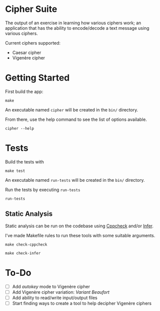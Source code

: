 Cipher Suite
============

The output of an exercise in learning how various ciphers work; an application that has the ability to encode/decode a text message using various ciphers.

Current ciphers supported:

- Caesar cipher
- Vigenère cipher

Getting Started
===============

First build the app:

```shell
make
```

An executable named `cipher` will be created in the `bin/` directory.

From there, use the help command to see the list of options available.

```shell
cipher --help
```

Tests
=====

Build the tests with

```shell
make test
```

An executable named `run-tests` will be created in the `bin/` directory.

Run the tests by executing `run-tests`

```shell
run-tests
```

Static Analysis
---------------

Static analysis can be run on the codebase using [Cppcheck](https://cppcheck.sourceforge.io/) and/or [Infer](https://fbinfer.com/).

I've made Makefile rules to run these tools with some suitable arguments.

```shell
make check-cppcheck
```

```shell
make check-infer
```

To-Do
=====

- [ ] Add *autokey* mode to Vigenère cipher
- [ ] Add Vigenère cipher variation: *Variant Beaufort*
- [ ] Add ability to read/write input/output files
- [ ] Start finding ways to create a tool to help decipher Vigenère ciphers
